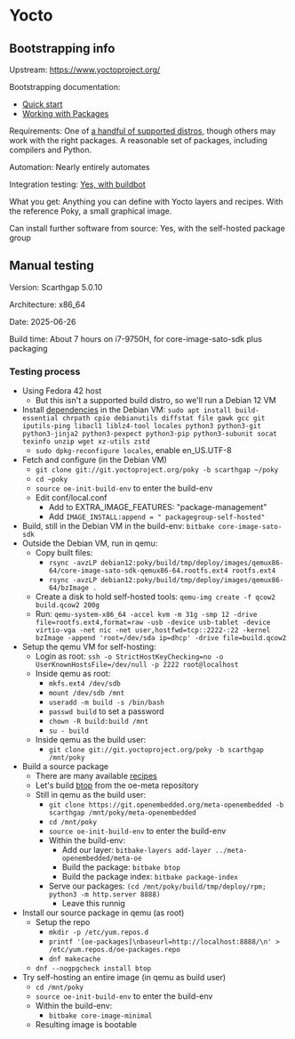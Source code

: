 # Yocto

## Bootstrapping info

Upstream: https://www.yoctoproject.org/

Bootstrapping documentation: 

* [Quick start](https://docs.yoctoproject.org/5.0.10/brief-yoctoprojectqs/index.html)
* [Working with Packages](https://docs.yoctoproject.org/dev-manual/packages.html#using-runtime-package-management)

Requirements: One of [a handful of supported distros](https://docs.yoctoproject.org/5.0.10/ref-manual/system-requirements.html#supported-linux-distributions), though others may work with the right packages. A reasonable set of packages, including compilers and Python.

Automation: Nearly entirely automates

Integration testing: [Yes, with buildbot](https://autobuilder.yoctoproject.org/)

What you get: Anything you can define with Yocto layers and recipes. With the reference Poky, a small graphical image.

Can install further software from source: Yes, with the self-hosted package group

## Manual testing

Version: Scarthgap 5.0.10

Architecture: x86_64

Date: 2025-06-26

Build time: About 7 hours on i7-9750H, for core-image-sato-sdk plus packaging

### Testing process

* Using Fedora 42 host
  * But this isn't a supported build distro, so we'll run a Debian 12 VM
* Install [dependencies](https://docs.yoctoproject.org/5.0.10/ref-manual/system-requirements.html#ubuntu-and-debian) in the Debian VM: `sudo apt install build-essential chrpath cpio debianutils diffstat file gawk gcc git iputils-ping libacl1 liblz4-tool locales python3 python3-git python3-jinja2 python3-pexpect python3-pip python3-subunit socat texinfo unzip wget xz-utils zstd`
  * `sudo dpkg-reconfigure locales`, enable en_US.UTF-8
* Fetch and configure (in the Debian VM)
  * `git clone git://git.yoctoproject.org/poky -b scarthgap ~/poky`
  * `cd ~poky`
  * `source oe-init-build-env` to enter the build-env
  * Edit conf/local.conf
    * Add to EXTRA_IMAGE_FEATURES: "package-management"
    * Add `IMAGE_INSTALL:append = " packagegroup-self-hosted"`
* Build, still in the Debian VM in the build-env: `bitbake core-image-sato-sdk`
* Outside the Debian VM, run in qemu:
  * Copy built files:
    * `rsync -avzLP debian12:poky/build/tmp/deploy/images/qemux86-64/core-image-sato-sdk-qemux86-64.rootfs.ext4 rootfs.ext4`
    * `rsync -avzLP debian12:poky/build/tmp/deploy/images/qemux86-64/bzImage .`
  * Create a disk to hold self-hosted tools: `qemu-img create -f qcow2 build.qcow2 200g`
  * Run: `qemu-system-x86_64 -accel kvm -m 31g -smp 12 -drive file=rootfs.ext4,format=raw -usb -device usb-tablet -device virtio-vga -net nic -net user,hostfwd=tcp::2222-:22 -kernel bzImage -append 'root=/dev/sda ip=dhcp' -drive file=build.qcow2`
* Setup the qemu VM for self-hosting:
  * Login as root: `ssh -o StrictHostKeyChecking=no -o UserKnownHostsFile=/dev/null -p 2222 root@localhost`
  * Inside qemu as root:
    * `mkfs.ext4 /dev/sdb`
    * `mount /dev/sdb /mnt`
    * `useradd -m build -s /bin/bash`
    * `passwd build` to set a password
    * `chown -R build:build /mnt`
    * `su - build`
  * Inside qemu as the build user:
    * `git clone git://git.yoctoproject.org/poky -b scarthgap /mnt/poky`
* Build a source package
  * There are many available [recipes](https://layers.openembedded.org/layerindex/branch/scarthgap/recipes/)
  * Let's build [btop](https://layers.openembedded.org/layerindex/recipe/399250/) from the oe-meta repository
  * Still in qemu as the build user:
    * `git clone https://git.openembedded.org/meta-openembedded -b scarthgap /mnt/poky/meta-openembedded`
    * `cd /mnt/poky`
    * `source oe-init-build-env` to enter the build-env
    * Within the build-env:
      * Add our layer: `bitbake-layers add-layer ../meta-openembedded/meta-oe`
      * Build the package: `bitbake btop`
      * Build the package index: `bitbake package-index`
    * Serve our packages: `(cd /mnt/poky/build/tmp/deploy/rpm; python3 -m http.server 8888)`
      * Leave this runnig
* Install our source package in qemu (as root)
  * Setup the repo
    * `mkdir -p /etc/yum.repos.d`
    * `printf '[oe-packages]\nbaseurl=http://localhost:8888/\n' > /etc/yum.repos.d/oe-packages.repo`
    * `dnf makecache`
  * `dnf --nogpgcheck install btop`
* Try self-hosting an entire image (in qemu as build user)
  * `cd /mnt/poky`
  * `source oe-init-build-env` to enter the build-env
  * Within the build-env:
    * `bitbake core-image-minimal`
  * Resulting image is bootable
